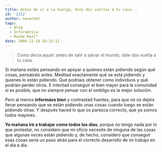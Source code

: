 ```yaml
---
title: Antes de ir a la huelga, dale dos vueltas a tu casa...
id: '1112'
author: neverbot
tags:
  - Blog
  - Informática
  - Mundo Real™
date: 2008-11-18 16:25:11
---
```


> Como decía aquel: antes de salir a salvar el mundo, dale dos vuelta a tu casa.

Si mañana estáis pensando en apoyar a quienes están pidiendo según qué cosas, pensáoslo antes. Meditad exactamente qué se está pidiendo y quienes lo están pidiendo. Qué podríais obtener como individuos y qué podrían perder otros. E intentad conseguir el bien mayor para la comunidad si es posible, que no siempre pensar con el ombligo es la mejor solución.

Pero al menos **informáos bien** y contrastad fuentes, para que no os dejéis llevar pensando que se están pidiendo unas cosas cuando luego se están pidiendo otras. Y después haced lo que os parezca correcto, que ya somos todos mayores.

**Yo mañana iré a trabajar como todos los días**, porque no tengo nada por lo que protestar, no considero que mi oficio necesite de ninguna de las cosas que algunas voces están pidiendo y, de hecho, considero que conseguir esas cosas sería un paso atrás para el correcto desarrollo de mi trabajo en el día a día.